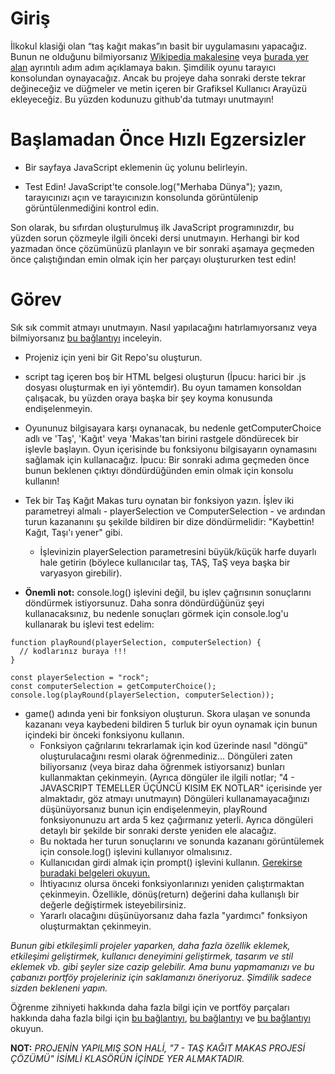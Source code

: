 # Giriş

İlkokul klasiği olan “taş kağıt makas”ın basit bir uygulamasını yapacağız. Bunun ne olduğunu bilmiyorsanız [Wikipedia makalesine](https://en.wikipedia.org/wiki/Rock_paper_scissors) veya [burada yer alan](https://www.wikihow.com/Play-Rock,-Paper,-Scissors) ayrıntılı adım adım açıklamaya bakın. Şimdilik oyunu tarayıcı konsolundan oynayacağız. Ancak bu projeye daha sonraki derste tekrar değineceğiz ve düğmeler ve metin içeren bir Grafiksel Kullanıcı Arayüzü ekleyeceğiz. Bu yüzden kodunuzu github'da tutmayı unutmayın! 

# Başlamadan Önce Hızlı Egzersizler

- Bir sayfaya JavaScript eklemenin üç yolunu belirleyin.

- Test Edin! JavaScript'te console.log("Merhaba Dünya"); yazın, tarayıcınızı açın ve tarayıcınızın konsolunda görüntülenip görüntülenmediğini kontrol edin.

Son olarak, bu sıfırdan oluşturulmuş ilk JavaScript programınızdır, bu yüzden sorun çözmeyle ilgili önceki dersi unutmayın. Herhangi bir kod yazmadan önce çözümünüzü planlayın ve bir sonraki aşamaya geçmeden önce çalıştığından emin olmak için her parçayı oluştururken test edin!

# Görev

Sık sık commit atmayı unutmayın. Nasıl yapılacağını hatırlamıyorsanız veya bilmiyorsanız [bu bağlantıyı](https://www.theodinproject.com/lessons/foundations-commit-messages) inceleyin.

- Projeniz için yeni bir Git Repo'su oluşturun.

- script tag içeren boş bir HTML belgesi oluşturun (İpucu: harici bir .js dosyası oluşturmak en iyi yöntemdir). Bu oyun tamamen konsoldan çalışacak, bu yüzden oraya başka bir şey koyma konusunda endişelenmeyin.

- Oyununuz bilgisayara karşı oynanacak, bu nedenle getComputerChoice adlı ve 'Taş', 'Kağıt' veya 'Makas'tan birini rastgele döndürecek bir işlevle başlayın. Oyun içerisinde bu fonksiyonu bilgisayarın oynamasını sağlamak için kullanacağız. İpucu: Bir sonraki adıma geçmeden önce bunun beklenen çıktıyı döndürdüğünden emin olmak için konsolu kullanın!

- Tek bir Taş Kağıt Makas turu oynatan bir fonksiyon yazın. İşlev iki parametreyi almalı - playerSelection ve ComputerSelection - ve ardından turun kazananını şu şekilde bildiren bir dize döndürmelidir: "Kaybettin! Kağıt, Taşı'ı yener" gibi.
    - İşlevinizin playerSelection parametresini büyük/küçük harfe duyarlı hale getirin (böylece kullanıcılar taş, TAŞ, TaŞ veya başka bir varyasyon girebilir).

- **Önemli not:** console.log() işlevini değil, bu işlev çağrısının sonuçlarını döndürmek istiyorsunuz. Daha sonra döndürdüğünüz şeyi kullanacaksınız, bu nedenle sonuçları görmek için console.log'u kullanarak bu işlevi test edelim:

```
function playRound(playerSelection, computerSelection) {
  // kodlarınız buraya !!!
}
 
const playerSelection = "rock";
const computerSelection = getComputerChoice();
console.log(playRound(playerSelection, computerSelection));
```

- game() adında yeni bir fonksiyon oluşturun. Skora ulaşan ve sonunda kazananı veya kaybedeni bildiren 5 turluk bir oyun oynamak için bunun içindeki bir önceki fonksiyonu kullanın.
    - Fonksiyon çağrılarını tekrarlamak için kod üzerinde nasıl "döngü" oluşturulacağını resmi olarak öğrenmediniz… Döngüleri zaten biliyorsanız (veya biraz daha öğrenmek istiyorsanız) bunları kullanmaktan çekinmeyin. (Ayrıca döngüler ile ilgili notlar; "4 - JAVASCRIPT TEMELLER ÜÇÜNCÜ KISIM EK NOTLAR" içerisinde yer almaktadır, göz atmayı unutmayın) Döngüleri kullanamayacağınızı düşünüyorsanız bunun için endişelenmeyin, playRound fonksiyonunuzu art arda 5 kez çağırmanız yeterli. Ayrıca döngüleri detaylı bir şekilde bir sonraki derste yeniden ele alacağız.
    - Bu noktada her turun sonuçlarını ve sonunda kazananı görüntülemek için console.log() işlevini kullanıyor olmalısınız.
    - Kullanıcıdan girdi almak için prompt() işlevini kullanın. [Gerekirse buradaki belgeleri okuyun.](https://developer.mozilla.org/en-US/docs/Web/API/Window/prompt)
    - İhtiyacınız olursa önceki fonksiyonlarınızı yeniden çalıştırmaktan çekinmeyin. Özellikle, dönüş(return) değerini daha kullanışlı bir değerle değiştirmek isteyebilirsiniz.
    - Yararlı olacağını düşünüyorsanız daha fazla "yardımcı" fonksiyon oluşturmaktan çekinmeyin.

*Bunun gibi etkileşimli projeler yaparken, daha fazla özellik eklemek, etkileşimi geliştirmek, kullanıcı deneyimini geliştirmek, tasarım ve stil eklemek vb. gibi şeyler size cazip gelebilir. Ama bunu yapmamanızı ve bu çabanızı portföy projeleriniz için saklamanızı öneriyoruz. Şimdilik sadece sizden bekleneni yapın.*

Öğrenme zihniyeti hakkında daha fazla bilgi için ve portföy parçaları hakkında daha fazla bilgi için [bu bağlantıyı](https://dev.to/theodinproject/learning-code-f56), [bu bağlantıyı](https://dev.to/theodinproject/strategically-building-your-portfolio-1km4) ve [bu bağlantıyı](https://dev.to/theodinproject/becoming-a-top-success-story-mindset-3dp2) okuyun.


**NOT:** *PROJENİN YAPILMIŞ SON HALİ, "7 - TAŞ KAĞIT MAKAS PROJESİ ÇÖZÜMÜ" İSİMLİ KLASÖRÜN İÇİNDE YER ALMAKTADIR.*